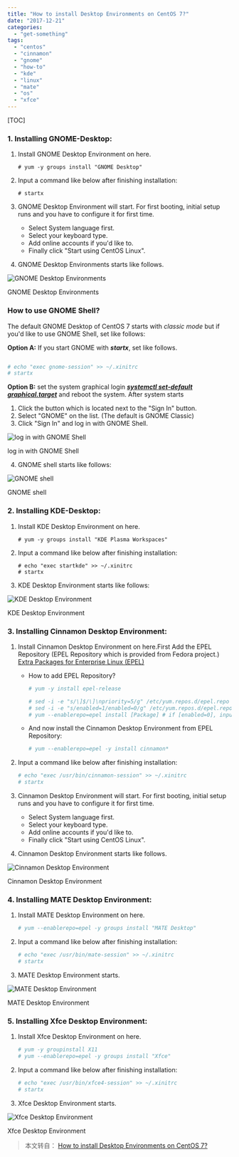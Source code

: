 ```yaml
---
title: "How to install Desktop Environments on CentOS 7?"
date: "2017-12-21"
categories: 
  - "get-something"
tags: 
  - "centos"
  - "cinnamon"
  - "gnome"
  - "how-to"
  - "kde"
  - "linux"
  - "mate"
  - "os"
  - "xfce"
---
```


[TOC]

### 1. Installing GNOME-Desktop:

1. Install GNOME Desktop Environment on here.
    
    ```
    # yum -y groups install "GNOME Desktop" 
    ```
    
2. Input a command like below after finishing installation:
    
    ```
    # startx 
    ```
    
3. GNOME Desktop Environment will start. For first booting, initial setup runs and you have to configure it for first time.
    - Select System language first.
    - Select your keyboard type.
    - Add online accounts if you'd like to.
    - Finally click "Start using CentOS Linux".
4. GNOME Desktop Environments starts like follows.

![GNOME Desktop Environments](/assets/images/HVDB0.png) 

GNOME Desktop Environments

### How to use GNOME Shell?

The default GNOME Desktop of CentOS 7 starts with _classic mode_ but if you'd like to use GNOME Shell, set like follows:

**Option A:** If you start GNOME with **_startx_**, set like follows.

```bash

# echo "exec gnome-session" >> ~/.xinitrc
# startx 
```

**Option B:** set the system graphical login [**_systemctl set-default graphical.target_**](https://www.server-world.info/en/note?os=CentOS_7&p=runlevel) and reboot the system. After system starts

1. Click the button which is located next to the "Sign In" button.
2. Select "GNOME" on the list. (The default is GNOME Classic)
3. Click "Sign In" and log in with GNOME Shell.

![log in with GNOME Shell](/assets/images/X7bhJ.png) 

log in with GNOME Shell

4. GNOME shell starts like follows:

![GNOME shell](/assets/images/3mRsl.png) 

GNOME shell

### 2. Installing KDE-Desktop:

1. Install KDE Desktop Environment on here.
    
    ```
    # yum -y groups install "KDE Plasma Workspaces" 
    ```
    
2. Input a command like below after finishing installation:
    
    ```
    # echo "exec startkde" >> ~/.xinitrc
    # startx
    ```
    
3. KDE Desktop Environment starts like follows:

![KDE Desktop Environment](/assets/images/iTACp.png) 

KDE Desktop Environment

### 3\. Installing Cinnamon Desktop Environment:

1. Install Cinnamon Desktop Environment on here.First Add the EPEL Repository (EPEL Repository which is provided from Fedora project.) [Extra Packages for Enterprise Linux (EPEL)](https://fedoraproject.org/wiki/EPEL#Extra_Packages_for_Enterprise_Linux_.28EPEL.29)
    - How to add EPEL Repository?
        
        ```bash
        # yum -y install epel-release
        
        # sed -i -e "s/\]$/\]\npriority=5/g" /etc/yum.repos.d/epel.repo # set [priority=5]
        # sed -i -e "s/enabled=1/enabled=0/g" /etc/yum.repos.d/epel.repo # for another way, change to [enabled=0] and use it only when needed
        # yum --enablerepo=epel install [Package] # if [enabled=0], input a command to use the repository
        ```
        
    - And now install the Cinnamon Desktop Environment from EPEL Repository:
        
        ```bash
        # yum --enablerepo=epel -y install cinnamon*
        ```
        
2. Input a command like below after finishing installation:
    
    ```bash
    # echo "exec /usr/bin/cinnamon-session" >> ~/.xinitrc
    # startx 
    ```
    
3. Cinnamon Desktop Environment will start. For first booting, initial setup runs and you have to configure it for first time.
    - Select System language first.
    - Select your keyboard type.
    - Add online accounts if you'd like to.
    - Finally click "Start using CentOS Linux".
4. Cinnamon Desktop Environment starts like follows.

![Cinnamon Desktop Environment](/assets/images/b94jQ.png) 

Cinnamon Desktop Environment

### 4. Installing MATE Desktop Environment:

1. Install MATE Desktop Environment on here.
    
    ```bash
    # yum --enablerepo=epel -y groups install "MATE Desktop"
    ```
    
2. Input a command like below after finishing installation:
    
    ```bash
    # echo "exec /usr/bin/mate-session" >> ~/.xinitrc 
    # startx
    ```
    
3. MATE Desktop Environment starts.

![MATE Desktop Environment](/assets/images/PEYSR.png) 

MATE Desktop Environment

### 5. Installing Xfce Desktop Environment:

1. Install Xfce Desktop Environment on here.
    
    ```bash
    # yum -y groupinstall X11
    # yum --enablerepo=epel -y groups install "Xfce" 
    ```
    
2. Input a command like below after finishing installation:
    
    ```bash
    # echo "exec /usr/bin/xfce4-session" >> ~/.xinitrc 
    # startx
    ```
    
3. Xfce Desktop Environment starts.

![Xfce Desktop Environment](/assets/images/hPjxx.png)

Xfce Desktop Environment

> 本文转自： [How to install Desktop Environments on CentOS 7?](https://unix.stackexchange.com/questions/181503/how-to-install-desktop-environments-on-centos-7)

